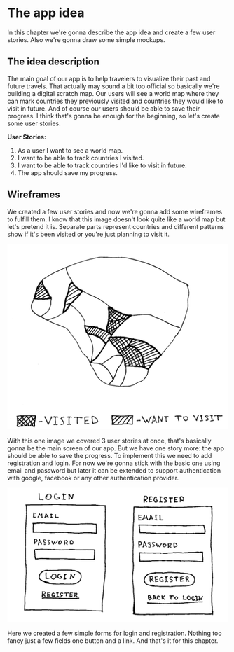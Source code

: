 # The app idea

In this chapter we're gonna describe the app idea and create a few user stories. Also we're gonna draw some simple mockups. 

## The idea description

The main goal of our app is to help travelers to visualize their past and future travels. That actually may sound a bit too official so basically we're building a digital scratch map. Our users will see a world map where they can mark countries they previously visited and countries they would like to visit in future. And of course our users should be able to save their progress. I think that's gonna be enough for the beginning, so let's create some user stories. 

**User Stories:**

 1. As a user I want to see a world map.
 2. I want to be able to track countries I visited.
 3. I want to be able to track countries I'd like to visit in future.
 4. The app should save my progress. 

## Wireframes

We created a few user stories and now we're gonna add some wireframes to fulfill them. I know that this image doesn't look quite like a world map but let's pretend it is. Separate parts represent countries and different patterns show if it's been visited or you're just planning to visit it. 

![map]

With this one image we covered 3 user stories at once, that's basically gonna be the main screen of our app. But we have one story more: the app should be able to save the progress. To implement this we need to add registration and login. For now we're gonna stick with the basic one using email and password but later it can be extended to support authentication with google, facebook or any other authentication provider.

![login]

Here we created a few simple forms for login and registration. Nothing too fancy just a few fields one button and a link. And that's it for this chapter.

[map]: https://raw.githubusercontent.com/aliaksandr-s/prototyping-with-clojure/master/tutorial/chapter-01/map.png
[login]: https://raw.githubusercontent.com/aliaksandr-s/prototyping-with-clojure/master/tutorial/chapter-01/login.png
<!--stackedit_data:
eyJoaXN0b3J5IjpbODA1ODU3MzgzLC0xOTk0MzU4OTMwXX0=
-->
